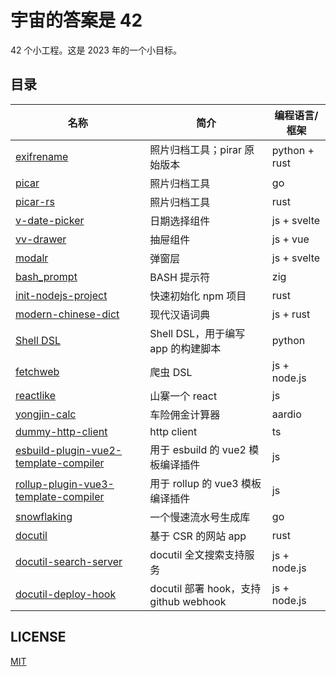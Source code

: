 # 宇宙的答案是 42

42 个小工程。这是 2023 年的一个小目标。

## 目录

| 名称                                                                                                     | 简介                                   | 编程语言/框架 |
| -------------------------------------------------------------------------------------------------------- | -------------------------------------- | ------------- |
| [exifrename](https://github.com/yuekcc/exifrename)                                                       | 照片归档工具；pirar 原始版本           | python + rust |
| [picar](https://github.com/yuekcc/picar)                                                                 | 照片归档工具                           | go            |
| [picar-rs](https://github.com/yuekcc/picar-rs)                                                           | 照片归档工具                           | rust          |
| [v-date-picker](https://github.com/yuekcc/v-date-picker)                                                 | 日期选择组件                           | js + svelte   |
| [vv-drawer](https://github.com/yuekcc/vv-drawer)                                                         | 抽屉组件                               | js + vue      |
| [modalr](https://github.com/yuekcc/modalr)                                                               | 弹窗层                                 | js + svelte   |
| [bash_prompt](https://github.com/yuekcc/bash_prompt)                                                     | BASH 提示符                            | zig           |
| [init-nodejs-project](https://github.com/yuekcc/init-nodejs-project)                                     | 快速初始化 npm 项目                    | rust          |
| [modern-chinese-dict](https://github.com/yuekcc/modern-chinese-dict)                                     | 现代汉语词典                           | js + rust     |
| [Shell DSL](https://github.com/yuekcc/build_scripts)                                                     | Shell DSL，用于编写 app 的构建脚本     | python        |
| [fetchweb](https://github.com/yuekcc/fetchweb)                                                           | 爬虫 DSL                               | js + node.js  |
| [reactlike](https://github.com/yuekcc/reactlike)                                                         | 山寨一个 react                         | js            |
| [yongjin-calc](https://github.com/yuekcc/yongjin-calc)                                                   | 车险佣金计算器                         | aardio        |
| [dummy-http-client](https://github.com/yuekcc/dummy-http-client)                                         | http client                            | ts            |
| [esbuild-plugin-vue2-template-compiler](https://github.com/yuekcc/esbuild-plugin-vue2-template-compiler) | 用于 esbuild 的 vue2 模板编译插件      | js            |
| [rollup-plugin-vue3-template-compiler](https://github.com/yuekcc/rollup-plugin-vue3-template-compiler)   | 用于 rollup 的 vue3 模板编译插件       | js            |
| [snowflaking](https://github.com/yuekcc/snowflaking)                                                     | 一个慢速流水号生成库                   | go            |
| [docutil](https://github.com/docutil/docutil)                                                            | 基于 CSR 的网站 app                    | rust          |
| [docutil-search-server](https://github.com/docutil/docutil-search-server)                                | docutil 全文搜索支持服务               | js + node.js  |
| [docutil-deploy-hook](https://github.com/docutil/docutil-deploy-hook)                                    | docutil 部署 hook，支持 github webhook | js + node.js  |

## LICENSE

[MIT](LICENSE)
